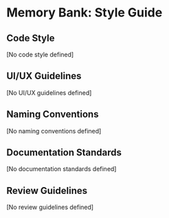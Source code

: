 # Memory Bank: Style Guide

## Code Style
[No code style defined]

## UI/UX Guidelines
[No UI/UX guidelines defined]

## Naming Conventions
[No naming conventions defined]

## Documentation Standards
[No documentation standards defined]

## Review Guidelines
[No review guidelines defined]